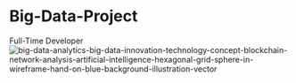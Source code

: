 # Big-Data-Project
Full-Time Developer
![big-data-analytics-big-data-innovation-technology-concept-blockchain-network-analysis-artificial-intelligence-hexagonal-grid-sphere-in-wireframe-hand-on-blue-background-illustration-vector](https://github.com/user-attachments/assets/23e43754-10fc-473f-9dbd-06fa8f13f366)
